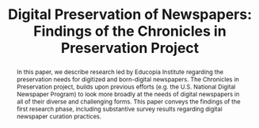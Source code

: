 ---
abstract: In this paper, we describe research led by Educopia Institute regarding
  the preservation needs for digitized and born-digital newspapers. The Chronicles
  in Preservation project, builds upon previous efforts (e.g. the U.S. National Digital
  Newspaper Program) to look more broadly at the needs of digital newspapers in all
  of their diverse and challenging forms. This paper conveys the findings of the first
  research phase, including substantive survey results regarding digital newspaper
  curation practices.
creators:
- Katherine Skinner
- Matt Schultz
- Martin Halbert
- Mark Phillips
date: null
document_url: https://services.phaidra.univie.ac.at/api/object/o:293843/download
grand_parent: iPRES
institutions: []
keywords:
- ischool
- toronto
- canada
- archival information packages
- data management
- digital archives
- digital curation
- digital libraries
- digital newspapers
- digital objects
- digital preservation
- distributed digital preservation
- ingest
- interoperability
- micro-services
- repository software
- submission information packages
landing_page_url: https://phaidra.univie.ac.at/o:293843
language: eng
layout: publication
license: CC BY-NC-SA 3.0 AT
notes_url: null
parent: iPRES 2012
publication_type: paper
size: 645160
slides_url: null
source_name: iPRES
stream_url: null
title: 'Digital Preservation of Newspapers: Findings of the Chronicles in Preservation
  Project'
year: 2012
---